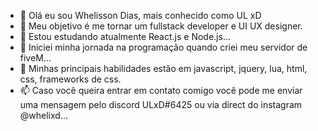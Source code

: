 - 👋 Olá eu sou Whelisson Dias, mais conhecido como UL xD
- 👀 Meu objetivo é me tornar um fullstack developer e UI UX designer.
- 🌱 Estou estudando atualmente React.js e Node.js...
- 💞️ Iniciei minha jornada na programação quando criei meu servidor de fiveM...
- 📕 Minhas principais habilidades estão em javascript, jquery, lua, html, css, frameworks de css.
- 📫 Caso você queira entrar em contato comigo você pode me enviar uma mensagem pelo discord ULxD#6425 ou via direct do instagram @whelixd...

<!---
ULxD/ULxD is a ✨ special ✨ repository because its `README.md` (this file) appears on your GitHub profile.
You can click the Preview link to take a look at your changes.
--->
